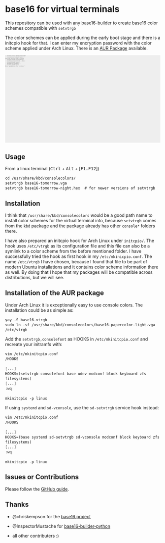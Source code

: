 base16 for virtual terminals
============================

This repository can be used with any base16-builder to create base16 color
schemes compatible with `setvtrgb`

The color schemes can be applied during the early boot stage and there is a
initcpio hook for that. I can enter my encryption password with the color
scheme applied under Arch Linux. There is an
[AUR Package](https://aur.archlinux.org/packages/base16-vtrgb/) available.


![screenshot](screenshot.jpg)


Usage
-----

From a linux terminal (<kbd>Ctrl</kbd> + <kbd>Alt</kbd> +
[<kbd>F1</kbd>..<kbd>F12</kbd>])

```
cd /usr/share/kbd/consolecolors/
setvtrgb base16-tomorrow.vga
setvtrgb base16-tomorrow-night.hex  # for newer versions of setvtrgb
```

Installation
------------

I think that `/usr/share/kbd/consolecolors` would be a good path name to
install color schemes for the virtual terminal into, because `setvtrgb` comes
from the `kbd` package and the package already has other `console*` folders
there.

I have also prepared an initcpio hook for Arch Linux under `initcpio/`. The hook
uses `/etc/vtrgb` as its configuration file and this file can also be a symlink
to a color scheme from the before mentioned folder. I have successfully tried
the hook as first hook in my `/etc/mkinicpio.conf`. The name `/etc/vtrgb` I
have chosen, because I found that file to be part of modern Ubuntu installations
and it contains color scheme information there as well. By doing that I hope
that my packages will be compatible across distributions, but we will see.


Installation of the AUR package
-------------------------------

Under Arch Linux it is exceptionally easy to use console colors. The
installation could be as simple as:

```
yay -S base16-vtrgb
sudo ln -sf /usr/share/kbd/consolecolors/base16-papercolor-light.vga /etc/vtrgb
```

Add the `setvtrgb,consolefont` as HOOKS in `/etc/mkinitcpio.conf` and recreate
your initramfs with:

```
vim /etc/mkinitcpio.conf
/HOOKS

[...]
HOOKS=(setvtrgb consolefont base udev modconf block keyboard zfs filesystems)
[...]
:wq

mkinitcpio -p linux
```

If using `systemd` and `sd-vconsole`, use the `sd-setvtrgb` service hook instead:
```
vim /etc/mkinitcpio.conf
/HOOKS

[...]
HOOKS=(base systemd sd-setvtrgb sd-vconsole modconf block keyboard zfs filesystems)
[...]
:wq

mkinitcpio -p linux
```

Issues or Contributions
-----------------------

Please follow the [GitHub guide](https://guides.github.com/activities/contributing-to-open-source/).


Thanks
------

- @chriskempson for the [base16 project](https://github.com/chriskempson/base16)

- @InspectorMustache for
  [base16-builder-python](https://github.com/InspectorMustache/base16-builder-python)

- all other contributers :)
